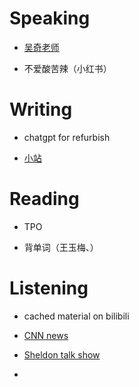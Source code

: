 # Speaking
+ [吴奇老师](https://space.bilibili.com/473498779)

+ 不爱酸苦辣（小红书）

# Writing
+ chatgpt for refurbish

+ [小站](https://top.zhan.com/toefl/listen/alltpo.html)

# Reading
+ TPO

+ 背单词（王玉梅、）

# Listening
+ cached material on bilibili

+ [CNN news](https://edition.cnn.com/cnn10)

+ [Sheldon talk show](sheltonshow.md)

+ 